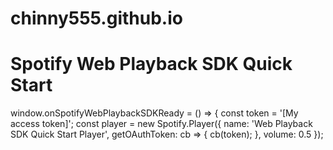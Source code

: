 # chinny555.github.io
<!DOCTYPE html>
<html>
  <head>
    <title>Spotify Web Playback SDK Quick Start</title>
  </head>
  <body>
    <h1>Spotify Web Playback SDK Quick Start</h1><script src="https://sdk.scdn.co/spotify-player.js"></script>
  </body>
</html>
window.onSpotifyWebPlaybackSDKReady = () => {
  const token = '[My access token]';
  const player = new Spotify.Player({
    name: 'Web Playback SDK Quick Start Player',
    getOAuthToken: cb => { cb(token); },
    volume: 0.5
  });
